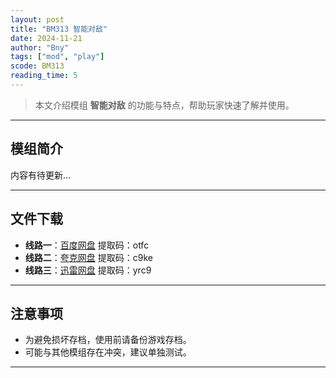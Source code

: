 ```yaml
---
layout: post
title: "BM313 智能对敌"
date: 2024-11-21
author: "Bny"
tags: ["mod", "play"]
scode: BM313
reading_time: 5
---
```


> 本文介绍模组 **智能对敌** 的功能与特点，帮助玩家快速了解并使用。

---

## 模组简介

内容有待更新...

---


## 文件下载
- **线路一**：[百度网盘](https://pan.baidu.com/s/1LalPnJJ57itwP5rj5P8ZkQ?pwd=otfc)  提取码：otfc  
- **线路二**：[夸克网盘](https://pan.quark.cn/s/2354c599da7f?pwd=c9ke)  提取码：c9ke  
- **线路三**：[迅雷网盘](https://pan.xunlei.com/s/VOCCbTZ4QxxhHVog5IlDWae-A1?pwd=yrc9)  提取码：yrc9  

---

## 注意事项
- 为避免损坏存档，使用前请备份游戏存档。
- 可能与其他模组存在冲突，建议单独测试。

---

